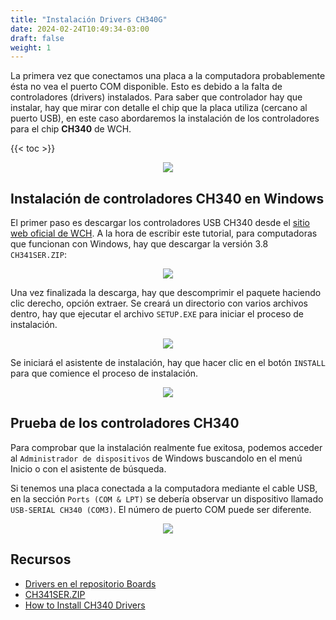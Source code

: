 ```yaml
---
title: "Instalación Drivers CH340G"
date: 2024-02-24T10:49:34-03:00
draft: false
weight: 1
---
```

La primera vez que conectamos una placa a la computadora probablemente ésta no vea el puerto COM disponible. Esto es debido a la falta de controladores (drivers) instalados. Para saber que controlador hay que instalar, hay que mirar con detalle el chip que la placa utiliza (cercano al puerto USB), en este caso abordaremos la instalación de los controladores para el chip **CH340** de WCH.

{{< toc >}}

<p align="center">
    <img src="../img/ch340.png">
</p>

## Instalación de controladores CH340 en Windows

El primer paso es descargar los controladores USB CH340 desde el [sitio web oficial de WCH](https://www.wch-ic.com/downloads/CH341SER_ZIP.html). A la hora de escribir este tutorial, para computadoras que funcionan con Windows, hay que descargar la versión 3.8 `CH341SER.ZIP`:

<p align="center">
    <img src="../img/340_software.png">
</p>

Una vez finalizada la descarga, hay que descomprimir el paquete haciendo clic derecho, opción extraer. Se creará un directorio con varios archivos dentro, hay que ejecutar el archivo `SETUP.EXE` para iniciar el proceso de instalación.

<p align="center">
    <img src="../img/CH340Setup.png">
</p>

Se iniciará el asistente de instalación, hay que hacer clic en el botón `INSTALL` para que comience el proceso de instalación.

<p align="center">
    <img src="../img/350_Install.png">
</p>

## Prueba de los controladores CH340

Para comprobar que la instalación realmente fue exitosa, podemos acceder al `Administrador de dispositivos` de Windows buscandolo en el menú Inicio o con el asistente de búsqueda.

Si tenemos una placa conectada a la computadora mediante el cable USB, en la sección `Ports (COM & LPT)` se debería observar un dispositivo llamado `USB-SERIAL CH340 (COM3)`. El número de puerto COM puede ser diferente.

<p align="center">
    <img src="../img/340device.png">
</p>

## Recursos

- [Drivers en el repositorio Boards](https://github.com/lmtreser/boards/tree/main/Drivers)
- [CH341SER.ZIP](https://www.wch-ic.com/downloads/CH341SER_ZIP.html)
- [How to Install CH340 Drivers](https://learn.sparkfun.com/tutorials/how-to-install-ch340-drivers/all)